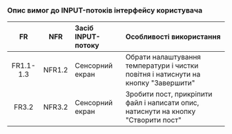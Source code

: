 ### Опис вимог до INPUT-потоків інтерфейсу користувача
|FR|NFR|Засіб INPUT-потоку|Особливості використання|
|:-----:|:-----:|:-----|:-----|
|FR1.1-1.3|NFR1.2|Сенсорний екран|Обрати налаштування температури і чистки повітня і натиснути на кнопку "Завершити"|
|FR3.2|NFR3.2|Сенсорний екран|Зробити пост, прикріпити файл і написати опис, натиснути на кнопку "Створити пост"|
